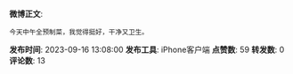 **微博正文**: 
```
今天中午全预制菜，我觉得挺好，干净又卫生。
```
**发布时间**: 2023-09-16 13:08:00
**发布工具**: iPhone客户端
**点赞数**: 59
**转发数**: 0
**评论数**: 13
